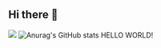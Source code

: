 ## Hi there 👋

<!--
**epocode/epocode** is a ✨ _special_ ✨ repository because its `README.md` (this file) appears on your GitHub profile.

Here are some ideas to get you started:

- 🔭 I’m currently working on ...
- 🌱 I’m currently learning ...
- 👯 I’m looking to collaborate on ...
- 🤔 I’m looking for help with ...
- 💬 Ask me about ...
- 📫 How to reach me: ...
- 😄 Pronouns: ...
- ⚡ Fun fact: ...
-->
![](https://github-readme-stats.vercel.app/api/top-langs/?username=epocode&layout=compact)
![Anurag's GitHub stats](https://github-readme-stats.vercel.app/api?username=epocode&show_icons=true&theme=radical)
HELLO WORLD!
<!--START_SECTION:activity-->
<!--END_SECTION:activity-->

